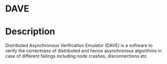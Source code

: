 DAVE
=====

# Description

Distributed Asynchronous Verification Emulator (DAVE) is a software to verify the correctness of distributed and hence asynchronous algorithms in case of different failings including node crashes, disconnections etc